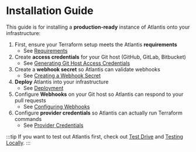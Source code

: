 # Installation Guide
This guide is for installing a **production-ready** instance of Atlantis onto your
infrastructure:
1. First, ensure your Terraform setup meets the Atlantis **requirements**
    * See [Requirements](requirements.html)
1. Create **access credentials** for your Git host (GitHub, GitLab, Bitbucket)
    * See [Generating Git Host Access Credentials](access-credentials.html)
1. Create a **webhook secret** so Atlantis can validate webhooks
    * See [Creating a Webhook Secret](webhook-secrets.html)
1. **Deploy** Atlantis into your infrastructure
    * See [Deployment](deployment.html)
1. Configure **Webhooks** on your Git host so Atlantis can respond to your pull requests
    * See [Configuring Webhooks](configuring-webhooks.html)
1. Configure **provider credentials** so Atlantis can actually run Terraform commands
    * See [Provider Credentials](provider-credentials.html)

:::tip
If you want to test out Atlantis first, check out [Test Drive](../guide/test-drive.html)
and [Testing Locally](../guide/testing-locally.html).
:::
